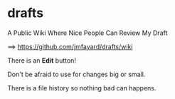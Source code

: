# drafts

A Public Wiki Where Nice People Can Review My Draft

==> https://github.com/jmfayard/drafts/wiki

There is an **Edit** button! 

Don't be afraid to use for changes big or small.

There is a file history so nothing bad can happens.
